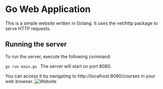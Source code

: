 # Go Web Application
This is a simple website written in Golang. It uses the net/http package to serve HTTP requests.

## Running the server
To run the server, execute the following command:

```go run main.go ```
The server will start on port 8080. 

You can access it by navigating to http://localhost:8080/courses in your web browser.
![Website](static/images/golang-website.png)


